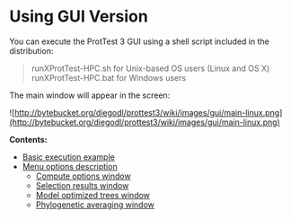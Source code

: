 # Using GUI Version #

You can execute the ProtTest 3 GUI using a shell script included in the distribution:

> runXProtTest-HPC.sh for Unix-based OS users (Linux and OS X)
> runXProtTest-HPC.bat for Windows users

The main window will appear in the screen:

![http://bytebucket.org/diegodl/prottest3/wiki/images/gui/main-linux.png](http://bytebucket.org/diegodl/prottest3/wiki/images/gui/main-linux.png)

**Contents:**
  * [Basic execution example](GUI_Basic_Execution.md)
  * [Menu options description](GUI_Menu_Description.md)
    * [Compute options window](GUI_Compute_Options.md)
    * [Selection results window](GUI_Selection_Results.md)
    * [Model optimized trees window](GUI_Model_Trees.md)
    * [Phylogenetic averaging window](GUI_Phylogenetic_Averaging.md)